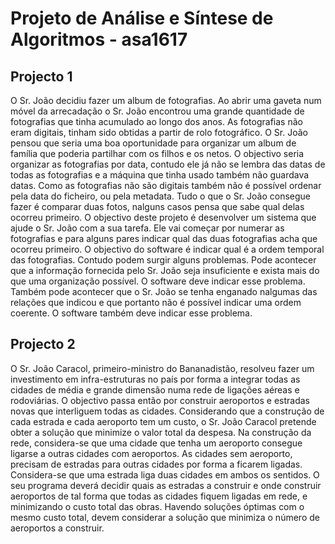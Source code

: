 # Projeto de Análise e Síntese de Algoritmos - asa1617


## Projecto 1
O Sr. João decidiu fazer um album de fotografias. Ao abrir uma gaveta num móvel da arrecadação
o Sr. João encontrou uma grande quantidade de fotografias que tinha acumulado ao longo
dos anos. As fotografias não eram digitais, tinham sido obtidas a partir de rolo fotográfico. O Sr.
João pensou que seria uma boa oportunidade para organizar um album de família que poderia
partilhar com os filhos e os netos.
O objectivo seria organizar as fotografias por data, contudo ele já não se lembra das datas
de todas as fotografias e a máquina que tinha usado também não guardava datas. Como as
fotografias não são digitais também não é possível ordenar pela data do ficheiro, ou pela metadata.
Tudo o que o Sr. João consegue fazer é comparar duas fotos, nalguns casos pensa que
sabe qual delas ocorreu primeiro.
O objectivo deste projeto é desenvolver um sistema que ajude o Sr. João com a sua tarefa.
Ele vai começar por numerar as fotografias e para alguns pares indicar qual das duas fotografias
acha que ocorreu primeiro. O objectivo do software é indicar qual é a ordem temporal das fotografias.
Contudo podem surgir alguns problemas. Pode acontecer que a informação fornecida
pelo Sr. João seja insuficiente e exista mais do que uma organização possível. O software deve
indicar esse problema. Também pode acontecer que o Sr. João se tenha enganado nalgumas
das relações que indicou e que portanto não é possível indicar uma ordem coerente. O software
também deve indicar esse problema.

## Projecto 2
O Sr. João Caracol, primeiro-ministro do Bananadistão, resolveu fazer um investimento em
infra-estruturas no país por forma a integrar todas as cidades de média e grande dimensão numa
rede de ligações aéreas e rodoviárias. O objectivo passa então por construir aeroportos e estradas
novas que interliguem todas as cidades. Considerando que a construção de cada estrada e cada
aeroporto tem um custo, o Sr. João Caracol pretende obter a solução que minimize o valor total
da despesa.
Na construção da rede, considera-se que uma cidade que tenha um aeroporto consegue ligarse
a outras cidades com aeroportos. As cidades sem aeroporto, precisam de estradas para outras
cidades por forma a ficarem ligadas. Considera-se que uma estrada liga duas cidades em ambos
os sentidos.
O seu programa deverá decidir quais as estradas a construir e onde construir aeroportos de
tal forma que todas as cidades fiquem ligadas em rede, e minimizando o custo total das obras.
Havendo soluções óptimas com o mesmo custo total, devem considerar a solução que minimiza
o número de aeroportos a construir.